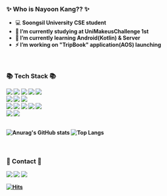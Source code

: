 <!--
### Hi there 👋


**kangna99/kangna99** is a ✨ _special_ ✨ repository because its `README.md` (this file) appears on your GitHub profile.

Here are some ideas to get you started:

- 🔭 I’m currently working on ...
- 🌱 I’m currently learning ...
- 👯 I’m looking to collaborate on ...
- 🤔 I’m looking for help with ...
- 💬 Ask me about ...
- 📫 How to reach me: ...
- 😄 Pronouns: ...
- ⚡ Fun fact: ...
-->


  
  ### ✨ Who is Nayoon Kang?? ✨
  - 💻 <strong>Soongsil University CSE student <br>
  - 🌈 <strong>I’m currently studying at UniMakeusChallenge 1st <br>
  - 👀 <strong>I’m currently learning Android(Kotlin) & Server <br>
  - ⚡ <strong>I’m working on "TripBook" application(AOS) launching <br>
  <br><br>
  
  ### 📚 Tech Stack 📚
  <img src="https://img.shields.io/badge/Java-007396?style=flat-square&logo=Java&logoColor=white"/></a>
  <img src="https://img.shields.io/badge/Python-3776AB?style=flat-square&logo=python&logoColor=white">
  <img src="https://img.shields.io/badge/Android-3DDC84?style=flat-square&logo=Android&logoColor=white">
  <img src="https://img.shields.io/badge/Kotlin-7F52FF?style=flat-square&logo=Kotlin&logoColor=white"/></a>
  <img src="https://img.shields.io/badge/Node.js-339933?style=flat-square&logo=Node.js&logoColor=white">
  <br>
  <img src="https://img.shields.io/badge/Linux-FCC624?style=flat-square&logo=Linux&logoColor=white"/></a>
  <img src="https://img.shields.io/badge/MySQL-4479A1?style=flat-square&logo=mysql&logoColor=white">
  <img src="https://img.shields.io/badge/AmazonAWS-232F3E?style=flat-square&logo=amazonaws&logoColor=white">
  <br>
  <img src="https://img.shields.io/badge/HTML5-E34F26?style=flat-square&logo=html5&logoColor=white">
  <img src="https://img.shields.io/badge/CSS-1572B6?style=flat-square&logo=css3&logoColor=white">
  <img src="https://img.shields.io/badge/Javascript-F7DF1E?style=flat-square&logo=javascript&logoColor=black">
  <img src="https://img.shields.io/badge/C-A8B9CC?style=flat-square&logo=c&logoColor=white"/></a>
  <img src="https://img.shields.io/badge/C++-00599C?style=flat-square&logo=c%2B%2B&logoColor=white">
  <br>
  <img src="https://img.shields.io/badge/Git-F05032?styleflat-square&logo=git&logoColor=white">
  <img src="https://img.shields.io/badge/Github-181717?style=flat-square&logo=github&logoColor=white">
  <br><br>
  
  ![Anurag's GitHub stats](https://github-readme-stats.vercel.app/api?username=kangna99&show_icons=true&theme=dracula)
  ![Top Langs](https://github-readme-stats.vercel.app/api/top-langs/?username=kangna99&layout=compact&theme=dracula&langs_count=10)
  <br><br><br>
  
  
  ### 💌 Contact 💌
  <a href="kangna1999@gmail.com" target="_blank"><img src="https://img.shields.io/badge/Gmail-EA4335?style=flat-square&logo=Gmail&logoColor=white"/></a>
  <a href="kangna99@naver.com" target="_blank"><img src="https://img.shields.io/badge/Email-03C75A?style=flat-square&logo=Naver&logoColor=white"/></a>
  <a href="https://github.com/kangna99" target="_blank"><img src="https://img.shields.io/badge/Github-181717?style=flat-square&logo=Github&logoColor=white"/></a>
  <br>
  
  [![Hits](https://hits.seeyoufarm.com/api/count/incr/badge.svg?url=https%3A%2F%2Fgithub.com%2Fkangna99)](https://hits.seeyoufarm.com)
